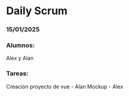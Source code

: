 # Daily Scrum

### 15/01/2025 

### Alumnos: 
Alex y Alan

### Tareas: 
Creación proyecto de vue - Alan 
Mockup - Alex


